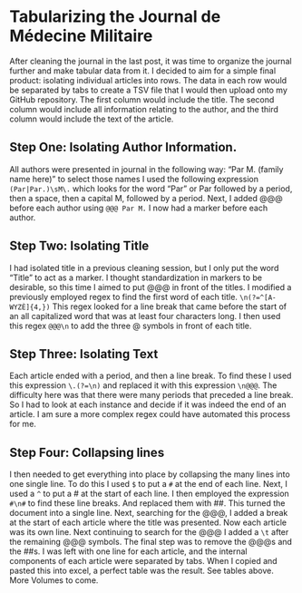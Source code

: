 # Tabularizing the Journal de Médecine Militaire 
After cleaning the journal in the last post, it was time to organize the journal further and make tabular data from it. I decided to aim for a simple final product: isolating individual articles into rows. The data in each row would be separated by tabs to create a TSV file that I would then upload onto my GitHub repository. The first column would include the title. The second column would include all information relating to the author, and the third column would include the text of the article. 
## Step One: Isolating Author Information. 
All authors were presented in journal in the following way: “Par M. (family name here)” to select those names I used the following expression `(Par|Par.)\sM\.` which looks for the word “Par” or Par followed by a period, then a space, then a capital M, followed by a period. Next, I added @@@ before each author using `@@@ Par M.` I now had a marker before each author. 
## Step Two: Isolating Title
I had isolated title in a previous cleaning session, but I only put the word “Title” to act as a marker. I thought standardization in markers to be desirable, so this time I aimed to put @@@ in front of the titles. I modified a previously employed regex to find the first word of each title. `\n(?=^[A-WYZÈ]{4,})` This regex looked for a line break that came before the start of an all capitalized word that was at least four characters long. I then used this regex `@@@\n` to add the three @ symbols in front of each title. 
## Step Three: Isolating Text 
Each article ended with a period, and then a line break. To find these I used this expression `\.(?=\n)` and replaced it with this expression `\n@@@`. The difficulty here was that there were many periods that preceded a line break. So I had to look at each instance and decide if it was indeed the end of an article. I am sure a more complex regex could have automated this process for me. 
## Step Four: Collapsing lines 
I then needed to get everything into place by collapsing the many lines into one single line. To do this I used `$` to put a `#` at the end of each line. Next, I used a `^` to put a # at the start of each line. I then employed the expression `#\n#` to find these line breaks. And replaced them with ##. This turned the document into a single line. 
Next, searching for the @@@, I added a break at the start of each article where the title was presented. Now each article was its own line. Next continuing to search for the @@@ I added a `\t` after the remaining @@@ symbols. The final step was to remove the @@@s and the ##s. I was left with one line for each article, and the internal components of each article were separated by tabs.
When I copied and pasted this into excel, a perfect table was the result. See tables above. More Volumes to come. 


